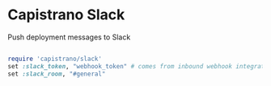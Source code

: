 # Capistrano Slack

Push deployment messages to Slack


```ruby

require 'capistrano/slack'
set :slack_token, "webhook_token" # comes from inbound webhook integration
set :slack_room, "#general"

```